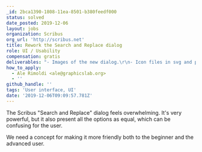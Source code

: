 ```yaml
---
_id: 2bca1390-1808-11ea-8501-b380feedf000
status: solved
date_posted: 2019-12-06
layout: jobs
organization: Scribus
org_url: 'http://scribus.net'
title: Rework the Search and Replace dialog
role: UI / Usability
compensation: gratis
deliverables: "- Images of the new dialog.\r\n- Icon files in svg and png format (if new icons are introduced).\r\n- A description of the new layout, explaining why it's a good one."
how_to_apply:
  - Ale Rimoldi <ale@graphicslab.org>
  - ''
github_handle: ''
tags: 'User interface, UI'
date: '2019-12-06T09:09:57.781Z'
---
```

The Scribus "Search and Replace" dialog feels overwhelming. It's very powerful, but it also present all the options as equal, which can be confusing for the user.

We need a concept for making it more friendly both to the beginner and the advanced user.
